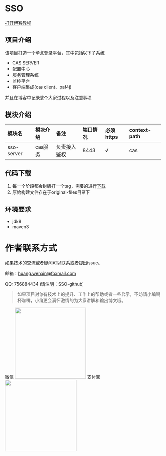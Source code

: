 # SSO
[打开博客教程](http://blog.csdn.net/u010475041/article/category/7156505)

## 项目介绍

该项目打造一个单点登录平台，其中包括以下子系统

* CAS SERVER
* 配置中心
* 服务管理系统
* 监控平台
* 客户端集成(cas client、paf4j)

并且在博客中记录整个大家过程以及注意事项

## 模块介绍

| 模块名 |模块介绍|备注|端口情况|必须https|context-path|
|:-------|:-------|:-------|:-------|:-------|:-----|
|sso-server|cas服务|负责接入鉴权|8443|√|cas|

## 代码下载
1. 每一个阶段都会封版打一个tag，需要的进行[下载](https://github.com/laomazi2006/sso/releases)
2. 原始构建文件存在于original-files目录下




## 环境要求

* jdk8
* maven3

# 作者联系方式

如果技术的交流或者疑问可以联系或者提出issue。

邮箱：huang.wenbin@foxmail.com

QQ: 756884434 (请注明：SSO-github)


> 如果项目对你有技术上的提升、工作上的帮助或者一些启示，不妨请小编喝杯咖啡，小编更会满怀激情的为大家讲解和输出博文哦。

微信
<img src="http://img.blog.csdn.net/20170908092906735?watermark/2/text/aHR0cDovL2Jsb2cuY3Nkbi5uZXQvdTAxMDQ3NTA0MQ==/font/5a6L5L2T/fontsize/400/fill/I0JBQkFCMA==/dissolve/70/gravity/SouthEast" width="230" height="230"></img>
支付宝
<img src="http://img.blog.csdn.net/20170908100804669?watermark/2/text/aHR0cDovL2Jsb2cuY3Nkbi5uZXQvdTAxMDQ3NTA0MQ==/font/5a6L5L2T/fontsize/400/fill/I0JBQkFCMA==/dissolve/70/gravity/SouthEast" width="230" height="230"></img>
